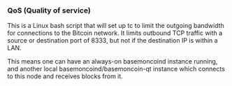 ### QoS (Quality of service) ###

This is a Linux bash script that will set up tc to limit the outgoing bandwidth for connections to the Bitcoin network. It limits outbound TCP traffic with a source or destination port of 8333, but not if the destination IP is within a LAN.

This means one can have an always-on basemoncoind instance running, and another local basemoncoind/basemoncoin-qt instance which connects to this node and receives blocks from it.
